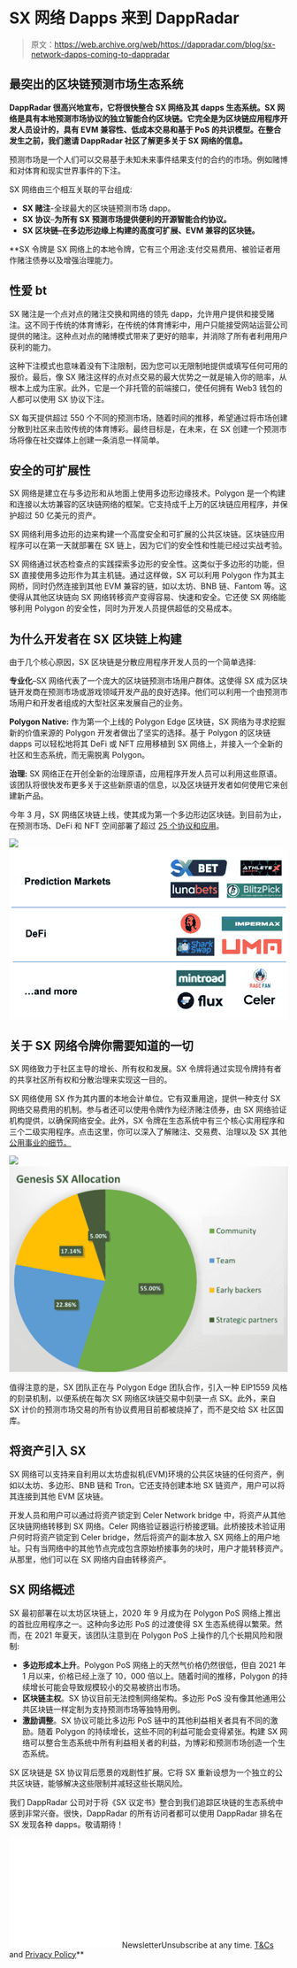 # SX 网络 Dapps 来到 DappRadar

> 原文：<https://web.archive.org/web/https://dappradar.com/blog/sx-network-dapps-coming-to-dappradar>

## 最突出的区块链预测市场生态系统

**DappRadar 很高兴地宣布，它将很快整合 SX 网络及其 dapps 生态系统。SX 网络是具有本地预测市场协议的独立智能合约区块链。它完全是为区块链应用程序开发人员设计的，具有 EVM 兼容性、低成本交易和基于 PoS 的共识模型。在整合发生之前，我们邀请 DappRadar 社区了解更多关于 SX 网络的信息。**

预测市场是一个人们可以交易基于未知未来事件结果支付的合约的市场。例如赌博和对体育和现实世界事件的下注。

SX 网络由三个相互关联的平台组成:

*   **SX 赌注**-全球最大的区块链预测市场 dapp。
*   **SX 协议**–**为所有 SX 预测市场提供便利的开源智能合约协议。**
*   ****SX 区块链**–在多边形边缘上构建的高度可扩展、EVM 兼容的区块链。**

 **SX 令牌是 SX 网络上的本地令牌，它有三个用途:支付交易费用、被验证者用作赌注债券以及增强治理能力。

## 性爱 bt

SX 赌注是一个点对点的赌注交换和网络的领先 dapp，允许用户提供和接受赌注。这不同于传统的体育博彩，在传统的体育博彩中，用户只能接受网站运营公司提供的赌注。这种点对点的赌博模式带来了更好的赔率，并消除了所有者利用用户获利的能力。

这种下注模式也意味着没有下注限制，因为您可以无限制地提供或填写任何可用的报价。最后，像 SX 赌注这样的点对点交易的最大优势之一就是输入你的赔率，从根本上成为庄家。此外，它是一个非托管的前端接口，使任何拥有 Web3 钱包的人都可以使用 SX 协议下注。

SX 每天提供超过 550 个不同的预测市场，随着时间的推移，希望通过将市场创建分散到社区来击败传统的体育博彩。最终目标是，在未来，在 SX 创建一个预测市场将像在社交媒体上创建一条消息一样简单。

## 安全的可扩展性

SX 网络是建立在与多边形和从地面上使用多边形边缘技术。Polygon 是一个构建和连接以太坊兼容的区块链网络的框架。它支持成千上万的区块链应用程序，并保护超过 50 亿美元的资产。

SX 网络利用多边形的边来构建一个高度安全和可扩展的公共区块链。区块链应用程序可以在第一天就部署在 SX 链上，因为它们的安全性和性能已经过实战考验。

SX 网络通过状态检查点的实践探索多边形的安全性。这类似于多边形的功能，但 SX 直接使用多边形作为其主机链。通过这样做，SX 可以利用 Polygon 作为其主网桥，同时仍然连接到其他 EVM 兼容的链，如以太坊、BNB 链、Fantom 等。这使得从其他区块链向 SX 网络转移资产变得容易、快速和安全。它还使 SX 网络能够利用 Polygon 的安全性，同时为开发人员提供超低的交易成本。

## 为什么开发者在 SX 区块链上构建

由于几个核心原因，SX 区块链是分散应用程序开发人员的一个简单选择:

**专业化**–SX 网络代表了一个庞大的区块链预测市场用户群体。这使得 SX 成为区块链开发商在预测市场或游戏领域开发产品的良好选择。他们可以利用一个由预测市场用户和开发者组成的大型社区来发展自己的业务。

**Polygon Native:** 作为第一个上线的 Polygon Edge 区块链，SX 网络为寻求挖掘新的价值来源的 Polygon 开发者做出了坚实的选择。基于 Polygon 的区块链 dapps 可以轻松地将其 DeFi 或 NFT 应用移植到 SX 网络上，并接入一个全新的社区和生态系统，而无需脱离 Polygon。

**治理:** SX 网络正在开创全新的治理原语，应用程序开发人员可以利用这些原语。该团队将很快发布更多关于这些新原语的信息，以及区块链开发者如何使用它来创建新产品。

今年 3 月，SX 网络区块链上线，使其成为第一个多边形边区块链。到目前为止，在预测市场、DeFi 和 NFT 空间部署了超过 [25 个协议和应用](https://web.archive.org/web/20220705003310/https://docs.sx.technology/sx-network-motivation)。

![](img/b57f8794a256a574794e32a6155297a2.png)![](img/7bb418986d3ebaf117693af4ea5fbbdb.png)

## 关于 SX 网络令牌你需要知道的一切

SX 网络致力于社区主导的增长、所有权和发展。SX 令牌将通过实现令牌持有者的共享社区所有权和分散治理来实现这一目的。

SX 网络使用 SX 作为其内置的本地会计单位。它有双重用途，提供一种支付 SX 网络交易费用的机制。参与者还可以使用令牌作为经济赌注债券，由 SX 网络验证机构提供，以确保网络安全。此外，SX 令牌在生态系统中有三个核心实用程序和三个二级实用程序。点击这里，你可以深入了解赌注、交易费、治理以及 SX 其他[公用事业的细节。](https://web.archive.org/web/20220705003310/https://docs.sx.technology/sx-token/sx-token-overview)

![](img/ef25592168345600400bcd27b103033a.png)![](img/0f3e69b0b9a84f3ce520cc02714357a1.png)

值得注意的是，SX 团队正在与 Polygon Edge 团队合作，引入一种 EIP1559 风格的刻录机制，以便系统在每次 SX 网络区块链交易中刻录一点 SX。此外，来自 SX 计价的预测市场交易的所有协议费用目前都被烧掉了，而不是交给 SX 社区国库。

## 将资产引入 SX

SX 网络可以支持来自利用以太坊虚拟机(EVM)环境的公共区块链的任何资产，例如以太坊、多边形、BNB 链和 Tron。它还支持创建本地 SX 链资产，用户可以将其连接到其他 EVM 区块链。

开发人员和用户可以通过将资产锁定到 Celer Network bridge 中，将资产从其他区块链网络转移到 SX 网络。Celer 网络验证器运行桥接逻辑。此桥接技术验证用户何时将资产锁定到 Celer bridge，然后将资产的副本放入 SX 网络上的用户地址。只有当网络中的其他节点完成包含原始桥接事务的块时，用户才能转移资产。从那里，他们可以在 SX 网络内自由转移资产。

## SX 网络概述

SX 最初部署在以太坊区块链上，2020 年 9 月成为在 Polygon PoS 网络上推出的首批应用程序之一。这种向多边形 PoS 的过渡使得 SX 生态系统得以繁荣。然而，在 2021 年夏天，该团队注意到在 Polygon PoS 上操作的几个长期风险和限制:

*   **多边形成本上升**。Polygon PoS 网络上的天然气价格仍然很低，但自 2021 年 1 月以来，价格已经上涨了 10，000 倍以上。随着时间的推移，Polygon 的持续增长可能会导致规模较小的交易被挤出市场。
*   **区块链主权**。SX 协议目前无法控制网络架构。多边形 PoS 没有像其他通用公共区块链一样定制为支持预测市场等独特用例。
*   **激励调整**。SX 协议可能比多边形 PoS 链中的其他利益相关者具有不同的激励。随着 Polygon 的持续增长，这些不同的利益可能会变得紧张。构建 SX 网络可以整合生态系统中所有利益相关者的利益，为博彩和预测市场创造一个生态系统。

SX 区块链是 SX 协议背后愿景的戏剧性扩展。它将 SX 重新设想为一个独立的公共区块链，能够解决这些限制并减轻这些长期风险。

我们 DappRadar 公司对于将《SX 议定书》整合到我们追踪区块链的生态系统中感到非常兴奋。很快，DappRadar 的所有访问者都可以使用 DappRadar 排名在 SX 发现各种 dapps。敬请期待！

![](img/6d5a4a2d609c56e1a5771717e54ba759.png) NewsletterUnsubscribe at any time. [T&Cs](https://web.archive.org/web/20220705003310/https://dappradar.com/terms) and [Privacy Policy](https://web.archive.org/web/20220705003310/https://dappradar.com/privacy-policy)**